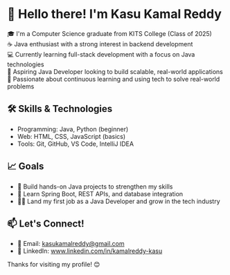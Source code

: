 # 👋 Hello there! I'm Kasu Kamal Reddy

🎓 I'm a Computer Science graduate from KITS College (Class of 2025)  
☕ Java enthusiast with a strong interest in backend development  
💻 Currently learning full-stack development with a focus on Java technologies  
🚀 Aspiring Java Developer looking to build scalable, real-world applications  
🌱 Passionate about continuous learning and using tech to solve real-world problems  

## 🛠️ Skills & Technologies
- Programming: Java, Python (beginner)
- Web: HTML, CSS, JavaScript (basics)
- Tools: Git, GitHub, VS Code, IntelliJ IDEA

## 📈 Goals
- 🔭 Build hands-on Java projects to strengthen my skills
- 🧠 Learn Spring Boot, REST APIs, and database integration
- 👨‍💻 Land my first job as a Java Developer and grow in the tech industry

## 📫 Let's Connect!
- 📧 Email: kasukamalreddy@gmail.com  
- 💼 LinkedIn: www.linkedin.com/in/kamalreddy-kasu 
  
Thanks for visiting my profile! 😊
